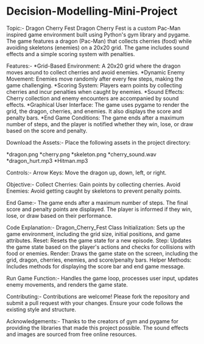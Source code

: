 # Decision-Modelling-Mini-Project
Topic:- Dragon Cherry Fest
Dragon Cherry Fest is a custom Pac-Man inspired game environment built using Python's gym library and pygame. The game features a dragon (Pac-Man) that collects cherries (food) while avoiding skeletons (enemies) on a 20x20 grid. The game includes sound effects and a simple scoring system with penalties.

Features:-
*Grid-Based Environment: A 20x20 grid where the dragon moves around to collect cherries and avoid enemies.
*Dynamic Enemy Movement: Enemies move randomly after every few steps, making the game challenging.
*Scoring System: Players earn points by collecting cherries and incur penalties when caught by enemies.
*Sound Effects: Cherry collection and enemy encounters are accompanied by sound effects.
*Graphical User Interface: The game uses pygame to render the grid, the dragon, cherries, and enemies. It also displays the score and penalty bars.
*End Game Conditions: The game ends after a maximum number of steps, and the player is notified whether they win, lose, or draw based on the score and penalty.

Download the Assets:-
Place the following assets in the project directory:

*dragon.png
*cherry.png
*skeleton.png
*cherry_sound.wav
*dragon_hurt.mp3
*Hitman.mp3

Controls:-
Arrow Keys: Move the dragon up, down, left, or right.

Objective:-
Collect Cherries: Gain points by collecting cherries.
Avoid Enemies: Avoid getting caught by skeletons to prevent penalty points.

End Game:-
The game ends after a maximum number of steps.
The final score and penalty points are displayed.
The player is informed if they win, lose, or draw based on their performance.

Code Explanation:-
Dragon_Cherry_Fest Class
Initialization: Sets up the game environment, including the grid size, initial positions, and game attributes.
Reset: Resets the game state for a new episode.
Step: Updates the game state based on the player's actions and checks for collisions with food or enemies.
Render: Draws the game state on the screen, including the grid, dragon, cherries, enemies, and score/penalty bars.
Helper Methods: Includes methods for displaying the score bar and end game message.

Run Game Function:-
Handles the game loop, processes user input, updates enemy movements, and renders the game state.

Contributing:-
Contributions are welcome! Please fork the repository and submit a pull request with your changes. Ensure your code follows the existing style and structure.

Acknowledgements:-
Thanks to the creators of gym and pygame for providing the libraries that made this project possible.
The sound effects and images are sourced from free online resources.


